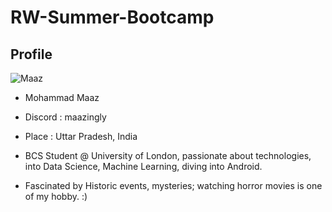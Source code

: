 # RW-Summer-Bootcamp
## Profile

![Maaz](file:///C:/Users/Yusuf/Downloads/me.jpeg)
  - Mohammad Maaz
  - Discord : maazingly
  - Place : Uttar Pradesh, India

- BCS Student @ University of London, passionate about technologies, into Data Science, Machine Learning, diving into Android.
- Fascinated by Historic events, mysteries; watching horror movies is one of my hobby. :) 
